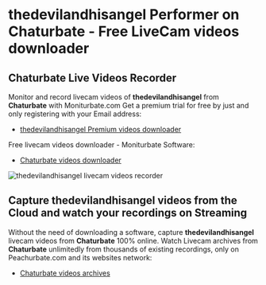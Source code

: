 # thedevilandhisangel Performer on Chaturbate - Free LiveCam videos downloader

## Chaturbate Live Videos Recorder

Monitor and record livecam videos of **thedevilandhisangel** from **Chaturbate** with Moniturbate.com
Get a premium trial for free by just and only registering with your Email address:
* [thedevilandhisangel Premium videos downloader](https://moniturbate.com/request-demo-licence-key.html)

Free livecam videos downloader - Moniturbate Software:
* [Chaturbate videos downloader](https://moniturbate.com/moniturbate-download-software.html)

![thedevilandhisangel livecam videos recorder](https://peachurnet.com/templates/moniturbate-software.png)


## Capture thedevilandhisangel videos from the Cloud and watch your recordings on Streaming

Without the need of downloading a software, capture **thedevilandhisangel** livecam videos from **Chaturbate** 100% online.
Watch Livecam archives from **Chaturbate** unlimitedly from thousands of existing recordings, only on Peachurbate.com and its websites network:
* [Chaturbate videos archives](https://peachurnet.com/)